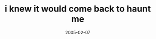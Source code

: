 ---
layout: base.njk
title : 'i knew it would come back to haunt me' 
view_title : 'i knew it would come back to haunt me' 
year : '2005' 
date : '2005-02-07' 
img_file : '/drawing/iknewitwouldcomebacktohaunt.png' 
html_file : 'iknewitwouldcomebacktohaunt' 
next_html : 'lifeisanillusion.html' 
year_order : '22' 
permalink : "title/{{html_file}}.html"
---